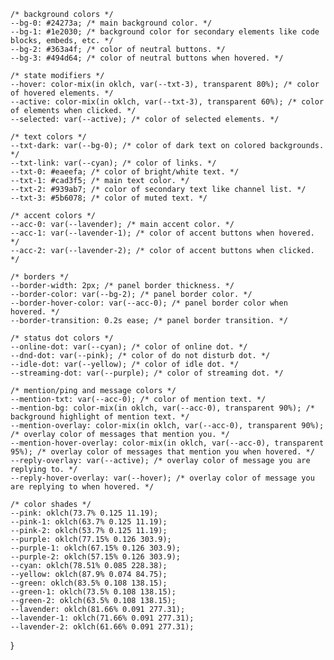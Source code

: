 
	/* background colors */
	--bg-0: #24273a; /* main background color. */
	--bg-1: #1e2030; /* background color for secondary elements like code blocks, embeds, etc. */
	--bg-2: #363a4f; /* color of neutral buttons. */
	--bg-3: #494d64; /* color of neutral buttons when hovered. */

	/* state modifiers */
	--hover: color-mix(in oklch, var(--txt-3), transparent 80%); /* color of hovered elements. */
	--active: color-mix(in oklch, var(--txt-3), transparent 60%); /* color of elements when clicked. */
	--selected: var(--active); /* color of selected elements. */

	/* text colors */
	--txt-dark: var(--bg-0); /* color of dark text on colored backgrounds. */
	--txt-link: var(--cyan); /* color of links. */
	--txt-0: #eaeefa; /* color of bright/white text. */
	--txt-1: #cad3f5; /* main text color. */
	--txt-2: #939ab7; /* color of secondary text like channel list. */
	--txt-3: #5b6078; /* color of muted text. */

	/* accent colors */
	--acc-0: var(--lavender); /* main accent color. */
	--acc-1: var(--lavender-1); /* color of accent buttons when hovered. */
	--acc-2: var(--lavender-2); /* color of accent buttons when clicked. */

	/* borders */
	--border-width: 2px; /* panel border thickness. */
	--border-color: var(--bg-2); /* panel border color. */
	--border-hover-color: var(--acc-0); /* panel border color when hovered. */
	--border-transition: 0.2s ease; /* panel border transition. */

	/* status dot colors */
	--online-dot: var(--cyan); /* color of online dot. */
	--dnd-dot: var(--pink); /* color of do not disturb dot. */
	--idle-dot: var(--yellow); /* color of idle dot. */
	--streaming-dot: var(--purple); /* color of streaming dot. */

	/* mention/ping and message colors */
	--mention-txt: var(--acc-0); /* color of mention text. */
	--mention-bg: color-mix(in oklch, var(--acc-0), transparent 90%); /* background highlight of mention text. */
	--mention-overlay: color-mix(in oklch, var(--acc-0), transparent 90%); /* overlay color of messages that mention you. */
	--mention-hover-overlay: color-mix(in oklch, var(--acc-0), transparent 95%); /* overlay color of messages that mention you when hovered. */
	--reply-overlay: var(--active); /* overlay color of message you are replying to. */
	--reply-hover-overlay: var(--hover); /* overlay color of message you are replying to when hovered. */

	/* color shades */
	--pink: oklch(73.7% 0.125 11.19);
	--pink-1: oklch(63.7% 0.125 11.19);
	--pink-2: oklch(53.7% 0.125 11.19);
	--purple: oklch(77.15% 0.126 303.9);
	--purple-1: oklch(67.15% 0.126 303.9);
	--purple-2: oklch(57.15% 0.126 303.9);
	--cyan: oklch(78.51% 0.085 228.38);
	--yellow: oklch(87.9% 0.074 84.75);
	--green: oklch(83.5% 0.108 138.15);
	--green-1: oklch(73.5% 0.108 138.15);
	--green-2: oklch(63.5% 0.108 138.15);
	--lavender: oklch(81.66% 0.091 277.31);
	--lavender-1: oklch(71.66% 0.091 277.31);
	--lavender-2: oklch(61.66% 0.091 277.31);
}

